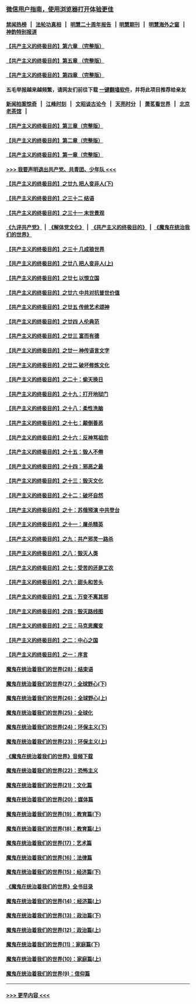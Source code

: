 ### [微信用户指南，使用浏览器打开体验更佳](https://github.com/gfw-breaker/banned-news1/blob/master/indexes/wechat-guide.md?t=0)
#### [禁闻热榜](热点新闻.md?t=0)  &nbsp;&nbsp;|&nbsp;&nbsp; [法轮功真相](https://github.com/gfw-breaker/truth/blob/master/README.md?t=0) &nbsp;&nbsp;|&nbsp;&nbsp; [明慧二十周年报告](https://github.com/gfw-breaker/mh-reports/blob/master/README.md?t=0) &nbsp;&nbsp;|&nbsp;&nbsp;[明慧期刊](https://github.com/gfw-breaker/mh-qikan) &nbsp;&nbsp;|&nbsp;&nbsp; [明慧海外之窗](https://github.com/gfw-breaker/mh-news/blob/master/README.md?t=0) &nbsp;&nbsp;|&nbsp;&nbsp; [神韵特别报道](https://github.com/gfw-breaker/mh-news/blob/master/shenyun.md?t=0)
#### [【共产主义的终极目的】第六章 （完整版）](../pages/nsc422/n11428913.md?t=02062002) 
#### [【共产主义的终极目的】第五章 （完整版）](../pages/nsc422/n11428912.md?t=02062002) 
#### [【共产主义的终极目的】第四章 （完整版）](../pages/nsc422/n11428907.md?t=02062002) 
#### 五毛举报越来越频繁，请网友们前往下载 [一键翻墙软件](https://github.com/gfw-breaker/ssr-accounts)，并将此项目推荐给亲友
#### [新闻拍案惊奇](https://github.com/gfw-breaker/banned-news1/blob/master/pages/link4.md) &nbsp;&nbsp;|&nbsp;&nbsp; [江峰时刻](https://github.com/gfw-breaker/banned-news1/blob/master/pages/link4.md) &nbsp;&nbsp;|&nbsp;&nbsp; [文昭谈古论今](https://github.com/gfw-breaker/banned-news1/blob/master/pages/link4.md) &nbsp;&nbsp;|&nbsp;&nbsp; [天亮时分](https://github.com/gfw-breaker/banned-news1/blob/master/pages/link4.md) &nbsp;&nbsp;|&nbsp;&nbsp; [萧茗看世界](https://github.com/gfw-breaker/banned-news1/blob/master/pages/link4.md) &nbsp;&nbsp;|&nbsp;&nbsp; [北京老茶馆](https://github.com/gfw-breaker/banned-news1/blob/master/pages/link4.md) &nbsp;&nbsp;|&nbsp;&nbsp; 
#### [【共产主义的终极目的】第三章（完整版）](../pages/nsc422/n11428848.md?t=02062002) 
#### [【共产主义的终极目的】第二章（完整版）](../pages/nsc422/n11428831.md?t=02062002) 
#### [【共产主义的终极目的】第一章（完整版）](../pages/nsc422/n11417651.md?t=02062002) 
#### [>>> 我要声明退出共产党、共青团、少年队 <<<](https://github.com/begood0513/goodnews/blob/master/quit/letter.md) 
#### [【共产主义的终极目的】之廿九 把人变非人(下)](../pages/nsc422/n11344140.md?t=02062002) 
#### [【共产主义的终极目的】之三十二 结语](../pages/nsc422/n11360535.md?t=02062002) 
#### [【共产主义的终极目的】之三十一 末世景观](../pages/nsc422/n11351129.md?t=02062002) 
#### [《九评共产党》](https://github.com/begood0513/9ping.md/blob/master/README.md) &nbsp;|&nbsp; [《解体党文化》](../../../../jtdwh.md/blob/master/README.md)  &nbsp;|&nbsp; [《共产主义的终极目的》](../../../../gczydzjmd.md/blob/master/README.md) &nbsp;|&nbsp; [《魔鬼在统治我们的世界》](../../../../mgztzwmdsj.md/blob/master/README.md) 
#### [【共产主义的终极目的】之三十 几成狼世界](../pages/nsc422/n11348280.md?t=02062002) 
#### [【共产主义的终极目的】之廿八 把人变非人(上)](../pages/nsc422/n11340492.md?t=02062002) 
#### [【共产主义的终极目的】之廿七 以恨立国](../pages/nsc422/n11336944.md?t=02062002) 
#### [【共产主义的终极目的】之廿六 中共对抗普世价值](../pages/nsc422/n11324785.md?t=02062002) 
#### [【共产主义的终极目的】之廿五 传统艺术颂神](../pages/nsc422/n11296396.md?t=02062002) 
#### [【共产主义的终极目的】之廿四 人伦典范](../pages/nsc422/n11296397.md?t=02062002) 
#### [【共产主义的终极目的】之廿三 富而有德](../pages/nsc422/n11283598.md?t=02062002) 
#### [【共产主义的终极目的】之廿一 神传语言文字](../pages/nsc422/n11263265.md?t=02062002) 
#### [【共产主义的终极目的】之廿二 破坏修炼文化](../pages/nsc422/n11245728.md?t=02062002) 
#### [【共产主义的终极目的】之二十：偷天换日](../pages/nsc422/n11238846.md?t=02062002) 
#### [【共产主义的终极目的】之十九：打开地狱门](../pages/nsc422/n11206376.md?t=02062002) 
#### [【共产主义的终极目的】之十八：柔性洗脑](../pages/nsc422/n11199994.md?t=02062002) 
#### [【共产主义的终极目的】之十七：颠倒善恶](../pages/nsc422/n11179782.md?t=02062002) 
#### [【共产主义的终极目的】之十六：反神骂祖宗](../pages/nsc422/n11166798.md?t=02062002) 
#### [【共产主义的终极目的】之十五：毁人不倦](../pages/nsc422/n11166792.md?t=02062002) 
#### [【共产主义的终极目的】之十四：邪恶之最](../pages/nsc422/n11150249.md?t=02062002) 
#### [【共产主义的终极目的】之十三：毁灭文化](../pages/nsc422/n11135227.md?t=02062002) 
#### [【共产主义的终极目的】之十二：破坏自然](../pages/nsc422/n11135214.md?t=02062002) 
#### [【共产主义的终极目的】之十：苏俄预演 中共登台](../pages/nsc422/n11118424.md?t=02062002) 
#### [【共产主义的终极目的】之十一：屠杀精英](../pages/nsc422/n11118442.md?t=02062002) 
#### [【共产主义的终极目的】之九：共产邪灵一路杀](../pages/nsc422/n11114139.md?t=02062002) 
#### [【共产主义的终极目的】之八：毁灭人类](../pages/nsc422/n11108503.md?t=02062002) 
#### [【共产主义的终极目的】之七：受苦的还是工农](../pages/nsc422/n11101809.md?t=02062002) 
#### [【共产主义的终极目的】之六：甜头和苦头](../pages/nsc422/n11096971.md?t=02062002) 
#### [【共产主义的终极目的】之五：万变不离其邪](../pages/nsc422/n11091285.md?t=02062002) 
#### [【共产主义的终极目的】之四：毁灭路线图](../pages/nsc422/n11086284.md?t=02062002) 
#### [【共产主义的终极目的】之三：马克思魔变](../pages/nsc422/n11061941.md?t=02062002) 
#### [【共产主义的终极目的】之二：中心之国](../pages/nsc422/n11047728.md?t=02062002) 
#### [【共产主义的终极目的】之一：序言](../pages/nsc422/n11086077.md?t=02062002) 
#### [魔鬼在统治着我们的世界(28)：结束语](../pages/nsc422/n10936246.md?t=02062002) 
#### [魔鬼在统治着我们的世界(27)：全球野心(下)](../pages/nsc422/n10928319.md?t=02062002) 
#### [魔鬼在统治着我们的世界(26)：全球野心(上)](../pages/nsc422/n10900318.md?t=02062002) 
#### [魔鬼在统治着我们的世界(25)：全球化](../pages/nsc422/n10788205.md?t=02062002) 
#### [魔鬼在统治着我们的世界(24)：环保主义(下)](../pages/nsc422/n10695307.md?t=02062002) 
#### [魔鬼在统治着我们的世界(23)：环保主义(上)](../pages/nsc422/n10688613.md?t=02062002) 
#### [《魔鬼在统治着我们的世界》音频下载](../pages/nsc422/n10635553.md?t=02062002) 
#### [魔鬼在统治着我们的世界(22)：恐怖主义](../pages/nsc422/n10614727.md?t=02062002) 
#### [魔鬼在统治着我们的世界(21)：文化篇](../pages/nsc422/n10597706.md?t=02062002) 
#### [魔鬼在统治着我们的世界(20)：媒体篇](../pages/nsc422/n10586579.md?t=02062002) 
#### [魔鬼在统治着我们的世界(19)：教育篇(下)](../pages/nsc422/n10564808.md?t=02062002) 
#### [魔鬼在统治着我们的世界(18)：教育篇(上)](../pages/nsc422/n10526970.md?t=02062002) 
#### [魔鬼在统治着我们的世界(17)：艺术篇](../pages/nsc422/n10499093.md?t=02062002) 
#### [魔鬼在统治着我们的世界(16)：法律篇](../pages/nsc422/n10485969.md?t=02062002) 
#### [魔鬼在统治着我们的世界(15)：经济篇(下)](../pages/nsc422/n10469975.md?t=02062002) 
#### [《魔鬼在统治着我们的世界》全书目录](../pages/nsc422/n10464261.md?t=02062002) 
#### [魔鬼在统治着我们的世界(14)：经济篇(上)](../pages/nsc422/n10457370.md?t=02062002) 
#### [魔鬼在统治着我们的世界(13)：政治篇(下)](../pages/nsc422/n10448270.md?t=02062002) 
#### [魔鬼在统治着我们的世界(12)：政治篇(上)](../pages/nsc422/n10444576.md?t=02062002) 
#### [魔鬼在统治着我们的世界(11)：家庭篇(下)](../pages/nsc422/n10440961.md?t=02062002) 
#### [魔鬼在统治着我们的世界(10)：家庭篇(上)](../pages/nsc422/n10435448.md?t=02062002) 
#### [魔鬼在统治着我们的世界(9)：信仰篇](../pages/nsc422/n10432159.md?t=02062002) 

----
#### [ >>> 更早内容 <<< ](../indexes/nsc422-earlier.md)
